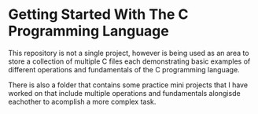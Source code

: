 # Getting Started With The C Programming Language
This repository is not a single project, however is being used as an area to store a collection of multiple C files each demonstrating basic examples of different operations and fundamentals of the C programming language.

There is also a folder that contains some practice mini projects that I have worked on that include multiple operations and fundamentals alongisde eachother to acomplish a more complex task.
